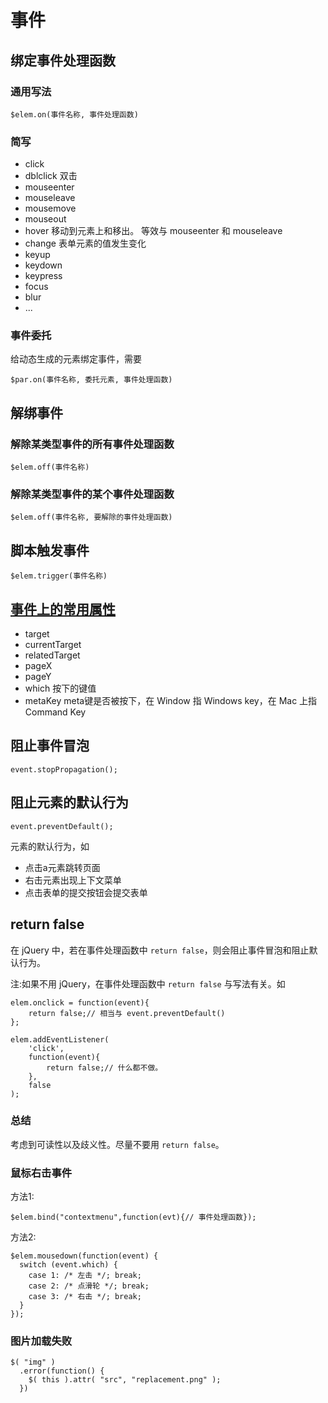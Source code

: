 # 事件
## 绑定事件处理函数
### 通用写法
```
$elem.on(事件名称, 事件处理函数)
```

### 简写
* click
* dblclick 双击
* mouseenter
* mouseleave
* mousemove
* mouseout
* hover 移动到元素上和移出。 等效与 mouseenter 和 mouseleave
* change 表单元素的值发生变化
* keyup
* keydown
* keypress
* focus
* blur
* ...

### 事件委托
给动态生成的元素绑定事件，需要
```
$par.on(事件名称, 委托元素, 事件处理函数)
```


## 解绑事件
### 解除某类型事件的所有事件处理函数
```
$elem.off(事件名称)
```

### 解除某类型事件的某个事件处理函数
```
$elem.off(事件名称, 要解除的事件处理函数)
```

## 脚本触发事件
```
$elem.trigger(事件名称)
```

## [事件上的常用属性](https://api.jquery.com/category/events/event-object/)
* target
* currentTarget
* relatedTarget
* pageX
* pageY
* which 按下的键值
* metaKey meta键是否被按下，在 Window 指 Windows key，在 Mac 上指 Command Key


## 阻止事件冒泡
```
event.stopPropagation();
```

## 阻止元素的默认行为
```
event.preventDefault();
```

元素的默认行为，如

* 点击a元素跳转页面
* 右击元素出现上下文菜单
* 点击表单的提交按钮会提交表单

## return false
在 jQuery 中，若在事件处理函数中 `return false`，则会阻止事件冒泡和阻止默认行为。    

注:如果不用 jQuery，在事件处理函数中 `return false` 与写法有关。如
```
elem.onclick = function(event){
    return false;// 相当与 event.preventDefault()
};

elem.addEventListener(
    'click',
    function(event){
        return false;// 什么都不做。
    },
    false
);
```

### 总结
考虑到可读性以及歧义性。尽量不要用 `return false`。

### 鼠标右击事件
方法1:
```
$elem.bind("contextmenu",function(evt){// 事件处理函数});
```

方法2:
```
$elem.mousedown(function(event) {
  switch (event.which) {
    case 1: /* 左击 */; break;
    case 2: /* 点滑轮 */; break;
    case 3: /* 右击 */; break;
  }
});
```

### 图片加载失败
```
$( "img" )
  .error(function() {
    $( this ).attr( "src", "replacement.png" );
  })
```


